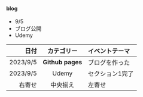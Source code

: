 #### blog
- 9/5
 - ブログ公開  
 - Udemy

|日付 | カテゴリー | イベントテーマ |
|---:| :---: | :--- |
|2023/9/5 | **Github pages** | ブログを作った|
|2023/9/5 | Udemy | セクション1完了|
|右寄せ| 中央揃え | 左寄せ |
